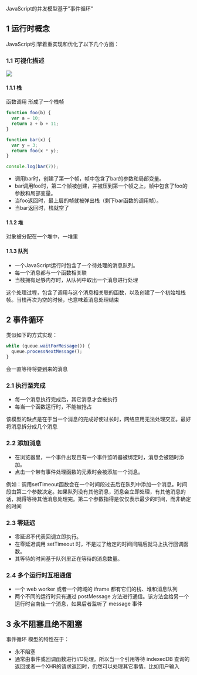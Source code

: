 JavaScript的并发模型基于"事件循环"

## 1 运行时概念 ##
JavaScript引擎着重实现和优化了以下几个方面：

### 1.1 可视化描述 ### 
![](https://i.imgur.com/WroiLkQ.png)

#### 1.1.1 栈 #### 
函数调用 形成了一个栈帧
```javascript
function foo(b) {
  var a = 10;
  return a + b + 11;
}

function bar(x) {
  var y = 3;
  return foo(x * y);
}

console.log(bar(7));
```

- 调用bar时，创建了第一个帧，帧中包含了bar的参数和局部变量。
- bar调用foo时，第二个帧被创建，并被压到第一个帧之上，帧中包含了foo的参数和局部变量。
- 当foo返回时，最上层的帧就被弹出栈（剩下bar函数的调用帧）。
- 当bar返回时，栈就空了

#### 1.1.2 堆 ####
对象被分配在一个堆中，一堆里

#### 1.1.3 队列 #### 
- 一个JavaScript运行时包含了一个待处理的消息队列。
- 每一个消息都与一个函数相关联
- 当栈拥有足够内存时，从队列中取出一个消息进行处理

这个处理过程，包含了调用与这个消息相关联的函数，以及创建了一个初始堆栈帧。当栈再次为空的时候，也意味着消息处理结束

## 2 事件循环 ##
类似如下的方式实现：
```javascript
while (queue.waitForMessage()) {
  queue.processNextMessage();
}
```

会一直等待将要到来的消息
### 2.1 执行至完成 ### 
- 每一个消息执行完成后，其它消息才会被执行
- 每当一个函数运行时，不能被抢占

该模型的缺点是在于当一个消息的完成好使过长时，网络应用无法处理交互。最好将消息拆分成几个消息

### 2.2 添加消息 ### 
- 在浏览器里，一个事件出现且有一个事件监听器被绑定时，消息会被随时添加。
- 点击一个带有事件处理函数的元素时会被添加一个消息。

例如：调用setTimeout函数会在一个时间段过去后在队列中添加一个消息。时间段由第二个参数决定。如果队列没有其他消息，消息会立即处理，有其他消息的话，就得等待其他消息处理完。第二个参数指得是仅仅表示最少的时间，而非确定的时间

### 2.3 零延迟 ### 
- 零延迟不代表回调立即执行。
- 在零延迟调用 setTimeout 时，不是过了给定的时间间隔后就马上执行回调函数。
- 其等待的时间基于队列里正在等待的消息数量。 

### 2.4 多个运行时互相通信 ###
- 一个 web worker 或者一个跨域的 iframe 都有它们的栈、堆和消息队列
- 两个不同的运行时只有通过 postMessage 方法进行通信。该方法会给另一个运行时台南佳一个消息，如果后者监听了 message 事件

## 3 永不阻塞且绝不阻塞 ## 
事件循环 模型的特性在于：
- 永不阻塞
- 通常由事件或回调函数进行I/O处理。所以当一个引用等待 indexedDB 查询的返回或者一个XHR的请求返回时，仍然可以处理其它事情。比如用户输入
 

















 